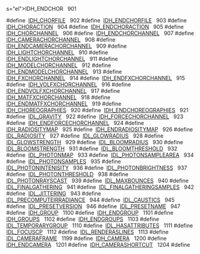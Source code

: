 s="el">IDH_ENDCHOR</a>   901</td>
</tr>
<tr>
<td class="memItemLeft" style="text-align: right;" data-nowrap="" data-valign="top">#define </td>
<td class="memItemRight" data-valign="bottom"><a href="Label_8h.md#96374cf8fb76f32bdc8746ca29f3c9db" class="el">IDH_CHORFILE</a>   902</td>
</tr>
<tr>
<td class="memItemLeft" style="text-align: right;" data-nowrap="" data-valign="top">#define </td>
<td class="memItemRight" data-valign="bottom"><a href="Label_8h.md#d08e4886ef8f2ab9b8570a7d72afa950" class="el">IDH_ENDCHORFILE</a>   903</td>
</tr>
<tr>
<td class="memItemLeft" style="text-align: right;" data-nowrap="" data-valign="top">#define </td>
<td class="memItemRight" data-valign="bottom"><a href="Label_8h.md#c6e232e64adb25ff197fa196bee6b2b7" class="el">IDH_CHORACTION</a>   904</td>
</tr>
<tr>
<td class="memItemLeft" style="text-align: right;" data-nowrap="" data-valign="top">#define </td>
<td class="memItemRight" data-valign="bottom"><a href="Label_8h.md#a7a336f0fc69068d9b119daecea3373f" class="el">IDH_ENDCHORACTION</a>   905</td>
</tr>
<tr>
<td class="memItemLeft" style="text-align: right;" data-nowrap="" data-valign="top">#define </td>
<td class="memItemRight" data-valign="bottom"><a href="Label_8h.md#c644c1ac6fbf35fc391611b093c16a09" class="el">IDH_CHORCHANNEL</a>   906</td>
</tr>
<tr>
<td class="memItemLeft" style="text-align: right;" data-nowrap="" data-valign="top">#define </td>
<td class="memItemRight" data-valign="bottom"><a href="Label_8h.md#3f3509c387d7ea2f3eab69821be2f8c7" class="el">IDH_ENDCHORCHANNEL</a>   907</td>
</tr>
<tr>
<td class="memItemLeft" style="text-align: right;" data-nowrap="" data-valign="top">#define </td>
<td class="memItemRight" data-valign="bottom"><a href="Label_8h.md#18f2b29e2f1666c2661982031a200200" class="el">IDH_CAMERACHORCHANNEL</a>   908</td>
</tr>
<tr>
<td class="memItemLeft" style="text-align: right;" data-nowrap="" data-valign="top">#define </td>
<td class="memItemRight" data-valign="bottom"><a href="Label_8h.md#6a6b68be554a05e43b59fd8c71526a9a" class="el">IDH_ENDCAMERACHORCHANNEL</a>   909</td>
</tr>
<tr>
<td class="memItemLeft" style="text-align: right;" data-nowrap="" data-valign="top">#define </td>
<td class="memItemRight" data-valign="bottom"><a href="Label_8h.md#be5abb34d484182aa19d13157b1be28f" class="el">IDH_LIGHTCHORCHANNEL</a>   910</td>
</tr>
<tr>
<td class="memItemLeft" style="text-align: right;" data-nowrap="" data-valign="top">#define </td>
<td class="memItemRight" data-valign="bottom"><a href="Label_8h.md#e113e2ea1c0280e8aeb505677ba2d8e3" class="el">IDH_ENDLIGHTCHORCHANNEL</a>   911</td>
</tr>
<tr>
<td class="memItemLeft" style="text-align: right;" data-nowrap="" data-valign="top">#define </td>
<td class="memItemRight" data-valign="bottom"><a href="Label_8h.md#5a4a713c67f163cd7d83a400982ca250" class="el">IDH_MODELCHORCHANNEL</a>   912</td>
</tr>
<tr>
<td class="memItemLeft" style="text-align: right;" data-nowrap="" data-valign="top">#define </td>
<td class="memItemRight" data-valign="bottom"><a href="Label_8h.md#523da77baabdc535c892ee4b1ce0227d" class="el">IDH_ENDMODELCHORCHANNEL</a>   913</td>
</tr>
<tr>
<td class="memItemLeft" style="text-align: right;" data-nowrap="" data-valign="top">#define </td>
<td class="memItemRight" data-valign="bottom"><a href="Label_8h.md#d3bf6d8919397d83312cd72ae1f79c9b" class="el">IDH_FXCHORCHANNEL</a>   914</td>
</tr>
<tr>
<td class="memItemLeft" style="text-align: right;" data-nowrap="" data-valign="top">#define </td>
<td class="memItemRight" data-valign="bottom"><a href="Label_8h.md#9c7999fa8f49f1b36969d83a4e272e85" class="el">IDH_ENDFXCHORCHANNEL</a>   915</td>
</tr>
<tr>
<td class="memItemLeft" style="text-align: right;" data-nowrap="" data-valign="top">#define </td>
<td class="memItemRight" data-valign="bottom"><a href="Label_8h.md#d3ce38e7c27ccb112d069b0143999e6c" class="el">IDH_VOLFXCHORCHANNEL</a>   916</td>
</tr>
<tr>
<td class="memItemLeft" style="text-align: right;" data-nowrap="" data-valign="top">#define </td>
<td class="memItemRight" data-valign="bottom"><a href="Label_8h.md#2c90ab654f3e101f874a76791a4d77e8" class="el">IDH_ENDVOLFXCHORCHANNEL</a>   917</td>
</tr>
<tr>
<td class="memItemLeft" style="text-align: right;" data-nowrap="" data-valign="top">#define </td>
<td class="memItemRight" data-valign="bottom"><a href="Label_8h.md#d92d89970ba66bf8191db8f47f746578" class="el">IDH_MATFXCHORCHANNEL</a>   918</td>
</tr>
<tr>
<td class="memItemLeft" style="text-align: right;" data-nowrap="" data-valign="top">#define </td>
<td class="memItemRight" data-valign="bottom"><a href="Label_8h.md#f462f451208fb338de9efa37f7a9739e" class="el">IDH_ENDMATFXCHORCHANNEL</a>   919</td>
</tr>
<tr>
<td class="memItemLeft" style="text-align: right;" data-nowrap="" data-valign="top">#define </td>
<td class="memItemRight" data-valign="bottom"><a href="Label_8h.md#951c46183c0a238dc7c116fd06d3c88b" class="el">IDH_CHOREOGRAPHIES</a>   920</td>
</tr>
<tr>
<td class="memItemLeft" style="text-align: right;" data-nowrap="" data-valign="top">#define </td>
<td class="memItemRight" data-valign="bottom"><a href="Label_8h.md#f1717085693cd9a306b58a81ccc49967" class="el">IDH_ENDCHOREOGRAPHIES</a>   921</td>
</tr>
<tr>
<td class="memItemLeft" style="text-align: right;" data-nowrap="" data-valign="top">#define </td>
<td class="memItemRight" data-valign="bottom"><a href="Label_8h.md#70f0b44372a3a9eda2f0f15c7c2d09e5" class="el">IDL_GRAVITY</a>   922</td>
</tr>
<tr>
<td class="memItemLeft" style="text-align: right;" data-nowrap="" data-valign="top">#define </td>
<td class="memItemRight" data-valign="bottom"><a href="Label_8h.md#5fe1534b3f6af4481235585d14198d7c" class="el">IDH_FORCECHORCHANNEL</a>   923</td>
</tr>
<tr>
<td class="memItemLeft" style="text-align: right;" data-nowrap="" data-valign="top">#define </td>
<td class="memItemRight" data-valign="bottom"><a href="Label_8h.md#ac55e5880346379692a0267250e5bfa6" class="el">IDH_ENDFORCECHORCHANNEL</a>   924</td>
</tr>
<tr>
<td class="memItemLeft" style="text-align: right;" data-nowrap="" data-valign="top">#define </td>
<td class="memItemRight" data-valign="bottom"><a href="Label_8h.md#fd7d5a66dac8139b4047d59c2459bfcd" class="el">IDH_RADIOSITYMAP</a>   925</td>
</tr>
<tr>
<td class="memItemLeft" style="text-align: right;" data-nowrap="" data-valign="top">#define </td>
<td class="memItemRight" data-valign="bottom"><a href="Label_8h.md#488912e8a4413fd8808cc69ea72ebcc3" class="el">IDH_ENDRADIOSITYMAP</a>   926</td>
</tr>
<tr>
<td class="memItemLeft" style="text-align: right;" data-nowrap="" data-valign="top">#define </td>
<td class="memItemRight" data-valign="bottom"><a href="Label_8h.md#e964ab9b302445130166d87b0e6c2e01" class="el">IDL_RADIOSITY</a>   927</td>
</tr>
<tr>
<td class="memItemLeft" style="text-align: right;" data-nowrap="" data-valign="top">#define </td>
<td class="memItemRight" data-valign="bottom"><a href="Label_8h.md#94f87638badc346ea0d3cd4ef0a6e2bb" class="el">IDL_GLOWRADIUS</a>   928</td>
</tr>
<tr>
<td class="memItemLeft" style="text-align: right;" data-nowrap="" data-valign="top">#define </td>
<td class="memItemRight" data-valign="bottom"><a href="Label_8h.md#fd9d86da34c5e53c0f69773289d1536d" class="el">IDL_GLOWSTRENGTH</a>   929</td>
</tr>
<tr>
<td class="memItemLeft" style="text-align: right;" data-nowrap="" data-valign="top">#define </td>
<td class="memItemRight" data-valign="bottom"><a href="Label_8h.md#b5f8e066be19ec297e1a80f36d3f2843" class="el">IDL_BLOOMRADIUS</a>   930</td>
</tr>
<tr>
<td class="memItemLeft" style="text-align: right;" data-nowrap="" data-valign="top">#define </td>
<td class="memItemRight" data-valign="bottom"><a href="Label_8h.md#9909e1447c755cf3502022782057e532" class="el">IDL_BLOOMSTRENGTH</a>   931</td>
</tr>
<tr>
<td class="memItemLeft" style="text-align: right;" data-nowrap="" data-valign="top">#define </td>
<td class="memItemRight" data-valign="bottom"><a href="Label_8h.md#1b4726b81fe7ba6e8a802da6ee214161" class="el">IDL_BLOOMTHRESHOLD</a>   932</td>
</tr>
<tr>
<td class="memItemLeft" style="text-align: right;" data-nowrap="" data-valign="top">#define </td>
<td class="memItemRight" data-valign="bottom"><a href="Label_8h.md#dd724db88bb96cc3481e2d05e78e7141" class="el">IDL_PHOTONMAP</a>   933</td>
</tr>
<tr>
<td class="memItemLeft" style="text-align: right;" data-nowrap="" data-valign="top">#define </td>
<td class="memItemRight" data-valign="bottom"><a href="Label_8h.md#cfc1f48769f125d24769b55ff1872065" class="el">IDL_PHOTONSAMPLEAREA</a>   934</td>
</tr>
<tr>
<td class="memItemLeft" style="text-align: right;" data-nowrap="" data-valign="top">#define </td>
<td class="memItemRight" data-valign="bottom"><a href="Label_8h.md#a398971ff732632ba903c49fb2152232" class="el">IDL_PHOTONSAMPLES</a>   935</td>
</tr>
<tr>
<td class="memItemLeft" style="text-align: right;" data-nowrap="" data-valign="top">#define </td>
<td class="memItemRight" data-valign="bottom"><a href="Label_8h.md#8a6e90b6ac607b32a72bf614adb55e4a" class="el">IDL_PHOTONINTENISITY</a>   936</td>
</tr>
<tr>
<td class="memItemLeft" style="text-align: right;" data-nowrap="" data-valign="top">#define </td>
<td class="memItemRight" data-valign="bottom"><a href="Label_8h.md#7916c182c8dbe5bd12ae62e38fb9a7d4" class="el">IDL_PHOTONBRIGHTNESS</a>   937</td>
</tr>
<tr>
<td class="memItemLeft" style="text-align: right;" data-nowrap="" data-valign="top">#define </td>
<td class="memItemRight" data-valign="bottom"><a href="Label_8h.md#769a4785253baabccc4dc858755cc684" class="el">IDL_PHOTONTHRESHOLD</a>   938</td>
</tr>
<tr>
<td class="memItemLeft" style="text-align: right;" data-nowrap="" data-valign="top">#define </td>
<td class="memItemRight" data-valign="bottom"><a href="Label_8h.md#a4e89789611f9818e0ea58c544bdd281" class="el">IDL_PHOTONRAYSCAST</a>   939</td>
</tr>
<tr>
<td class="memItemLeft" style="text-align: right;" data-nowrap="" data-valign="top">#define </td>
<td class="memItemRight" data-valign="bottom"><a href="Label_8h.md#d12b374e93f9a8a86235d4104e507ae0" class="el">IDL_MAXBOUNCES</a>   940</td>
</tr>
<tr>
<td class="memItemLeft" style="text-align: right;" data-nowrap="" data-valign="top">#define </td>
<td class="memItemRight" data-valign="bottom"><a href="Label_8h.md#b20592d225a6e9d4d9032968c2781c65" class="el">IDL_FINALGATHERING</a>   941</td>
</tr>
<tr>
<td class="memItemLeft" style="text-align: right;" data-nowrap="" data-valign="top">#define </td>
<td class="memItemRight" data-valign="bottom"><a href="Label_8h.md#a54645d1cda2be54135dd9ee31288bb9" class="el">IDL_FINALGATHERINGSAMPLES</a>   942</td>
</tr>
<tr>
<td class="memItemLeft" style="text-align: right;" data-nowrap="" data-valign="top">#define </td>
<td class="memItemRight" data-valign="bottom"><a href="Label_8h.md#7e09094c89c25a087e0d2125e089ecfb" class="el">IDL_JITTERING</a>   943</td>
</tr>
<tr>
<td class="memItemLeft" style="text-align: right;" data-nowrap="" data-valign="top">#define </td>
<td class="memItemRight" data-valign="bottom"><a href="Label_8h.md#995e52299c1cd4e70ac99b6fd84dae7b" class="el">IDL_PRECOMPUTEIRRADIANCE</a>   944</td>
</tr>
<tr>
<td class="memItemLeft" style="text-align: right;" data-nowrap="" data-valign="top">#define </td>
<td class="memItemRight" data-valign="bottom"><a href="Label_8h.md#d26f7874646c10d660f7e51244b8c72b" class="el">IDL_CAUSTICS</a>   945</td>
</tr>
<tr>
<td class="memItemLeft" style="text-align: right;" data-nowrap="" data-valign="top">#define </td>
<td class="memItemRight" data-valign="bottom"><a href="Label_8h.md#8dc47199b8d4812ea1144f8fe0228b0c" class="el">IDL_PRESETVERSION</a>   946</td>
</tr>
<tr>
<td class="memItemLeft" style="text-align: right;" data-nowrap="" data-valign="top">#define </td>
<td class="memItemRight" data-valign="bottom"><a href="Label_8h.md#c2416c3eefc589d27efd4bbad96ed684" class="el">IDL_PRESETNAME</a>   947</td>
</tr>
<tr>
<td class="memItemLeft" style="text-align: right;" data-nowrap="" data-valign="top">#define </td>
<td class="memItemRight" data-valign="bottom"><a href="Label_8h.md#752494986f3ba181eef26f3c9903e727" class="el">IDH_GROUP</a>   1100</td>
</tr>
<tr>
<td class="memItemLeft" style="text-align: right;" data-nowrap="" data-valign="top">#define </td>
<td class="memItemRight" data-valign="bottom"><a href="Label_8h.md#b90c980e5703c8909dd76bf6c6c0ddb1" class="el">IDH_ENDGROUP</a>   1101</td>
</tr>
<tr>
<td class="memItemLeft" style="text-align: right;" data-nowrap="" data-valign="top">#define </td>
<td class="memItemRight" data-valign="bottom"><a href="Label_8h.md#b878c60d8418e5e60c1d495d8df63498" class="el">IDH_GROUPS</a>   1102</td>
</tr>
<tr>
<td class="memItemLeft" style="text-align: right;" data-nowrap="" data-valign="top">#define </td>
<td class="memItemRight" data-valign="bottom"><a href="Label_8h.md#507e30de1fb5035e2311c802c45eed6d" class="el">IDH_ENDGROUPS</a>   1103</td>
</tr>
<tr>
<td class="memItemLeft" style="text-align: right;" data-nowrap="" data-valign="top">#define </td>
<td class="memItemRight" data-valign="bottom"><a href="Label_8h.md#d4284f2ac41cf0eb65b15773e82fa707" class="el">IDL_TEMPORARYGROUP</a>   1110</td>
</tr>
<tr>
<td class="memItemLeft" style="text-align: right;" data-nowrap="" data-valign="top">#define </td>
<td class="memItemRight" data-valign="bottom"><a href="Label_8h.md#38a26f99cf4c2b9b00465b5b7f6a0066" class="el">IDL_HASATTRIBUTES</a>   1111</td>
</tr>
<tr>
<td class="memItemLeft" style="text-align: right;" data-nowrap="" data-valign="top">#define </td>
<td class="memItemRight" data-valign="bottom"><a href="Label_8h.md#d5cf7c555fd9f0b6f39ade50a9ef2046" class="el">IDL_FOCUSCP</a>   1112</td>
</tr>
<tr>
<td class="memItemLeft" style="text-align: right;" data-nowrap="" data-valign="top">#define </td>
<td class="memItemRight" data-valign="bottom"><a href="Label_8h.md#cdf3e0f1e48041584310750240d077e7" class="el">IDL_RENDERASLINES</a>   1113</td>
</tr>
<tr>
<td class="memItemLeft" style="text-align: right;" data-nowrap="" data-valign="top">#define </td>
<td class="memItemRight" data-valign="bottom"><a href="Label_8h.md#36bf47c6b11e34e291b1175b195e78b3" class="el">IDL_CAMERAFRAME</a>   1199</td>
</tr>
<tr>
<td class="memItemLeft" style="text-align: right;" data-nowrap="" data-valign="top">#define </td>
<td class="memItemRight" data-valign="bottom"><a href="Label_8h.md#358082a2de81f1529f5540b50bb1ad3c" class="el">IDH_CAMERA</a>   1200</td>
</tr>
<tr>
<td class="memItemLeft" style="text-align: right;" data-nowrap="" data-valign="top">#define </td>
<td class="memItemRight" data-valign="bottom"><a href="Label_8h.md#aa35dcc621ac790279fd24ed0d2430b5" class="el">IDH_ENDCAMERA</a>   1201</td>
</tr>
<tr>
<td class="memItemLeft" style="text-align: right;" data-nowrap="" data-valign="top">#define </td>
<td class="memItemRight" data-valign="bottom"><a href="Label_8h.md#51ace128463c8247b8d241ecf6ebff63" class="el">IDH_CAMERASHORTCUT</a>   1204</td>
</tr>
<tr>
<td class="memItemLeft" style="text-align: right;" data-nowrap="" data-valign="top">#define </td>
<td class="memItemRight" data-valign="bottom"><a href="Label_8h.md#c8ab1293d2ae8e8764a754cd8c820c41" class